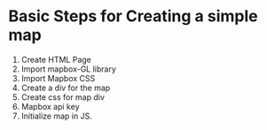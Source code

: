 # Basic Steps for Creating a simple map

1. Create HTML Page
2. Import mapbox-GL library
3. Import Mapbox CSS
4. Create a div for the map
5. Create css for map div
6. Mapbox api key
7. Initialize map in JS.



